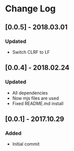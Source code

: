 # Change Log

## [0.0.5] - 2018.03.01
### Updated
- Switch CLRF to LF

## [0.0.4] - 2018.02.24
### Updated
- All dependencies
- Now mjs files are used
- Fixed README.md install

## [0.0.1] - 2017.10.29
### Added
- Initial commit
